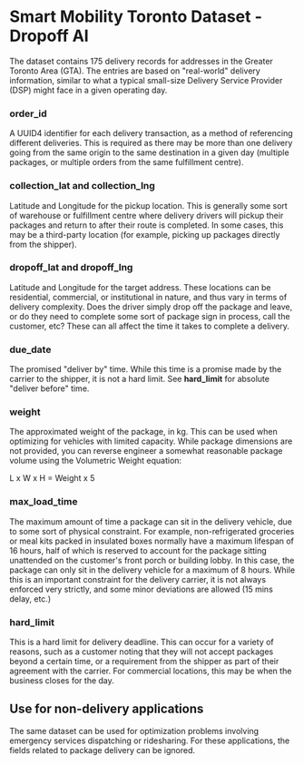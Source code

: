 # Smart Mobility Toronto Dataset - Dropoff AI

The dataset contains 175 delivery records for addresses in the Greater Toronto Area (GTA). 
The entries are based on "real-world" delivery information, similar to what a typical small-size Delivery Service Provider (DSP) might face in a given operating day.

### order_id
A UUID4 identifier for each delivery transaction, as a method of referencing different deliveries. 
This is required as there may be more than one delivery going from the same origin to the same destination in a given day (multiple packages, or multiple orders from the same fulfillment centre).

### collection_lat and collection_lng
Latitude and Longitude for the pickup location. This is generally some sort of warehouse or fulfillment centre where delivery drivers will pickup their packages and return to after their route is completed.
In some cases, this may be a third-party location (for example, picking up packages directly from the shipper).

### dropoff_lat and dropoff_lng
Latitude and Longitude for the target address. These locations can be residential, commercial, or institutional in nature, and thus vary in terms of delivery complexity.
Does the driver simply drop off the package and leave, or do they need to complete some sort of package sign in process, call the customer, etc? These can all affect the time it takes to complete a delivery.

### due_date
The promised "deliver by" time. While this time is a promise made by the carrier to the shipper, it is not a hard limit. See **hard_limit** for absolute "deliver before" time.

### weight
The approximated weight of the package, in kg. This can be used when optimizing for vehicles with limited capacity. 
While package dimensions are not provided, you can reverse engineer a somewhat reasonable package volume using the Volumetric Weight equation:

L x W x H = Weight x 5

### max_load_time
The maximum amount of time a package can sit in the delivery vehicle, due to some sort of physical constraint. 
For example, non-refrigerated groceries or meal kits packed in insulated boxes normally have a maximum lifespan of 16 hours, half of which is reserved to account for the package sitting unattended on the customer's front porch or building lobby. In this case, the package can only sit in the delivery vehicle for a maximum of 8 hours.
While this is an important constraint for the delivery carrier, it is not always enforced very strictly, and some minor deviations are allowed (15 mins delay, etc.)

### hard_limit
This is a hard limit for delivery deadline. This can occur for a variety of reasons, such as a customer noting that they will not accept packages beyond a certain time, or a requirement from the shipper as part of their agreement with the carrier. For commercial locations, this may be when the business closes for the day.



## Use for non-delivery applications
The same dataset can be used for optimization problems involving emergency services dispatching or ridesharing. For these applications, the fields related to package delivery can be ignored.



